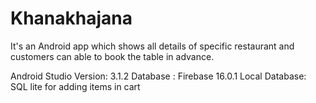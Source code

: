 # Khanakhajana
It's an Android app which shows all details of specific restaurant and customers can able to book the table in advance.

Android Studio Version: 3.1.2
Database : Firebase 16.0.1
Local Database: SQL lite for adding items in cart


